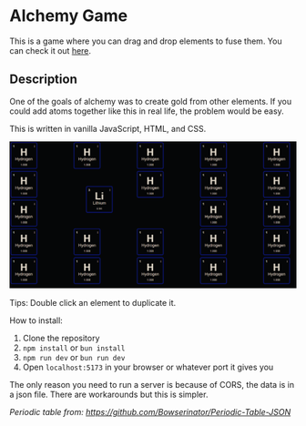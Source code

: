 # Alchemy Game

This is a game where you can drag and drop elements to fuse them.
You can check it out [here](https://slienlaffa.github.io/alchemy).

## Description

One of the goals of alchemy was to create gold from other elements. If you could add atoms together like this in real life, the problem would be easy.

This is written in vanilla JavaScript, HTML, and CSS.

![image](./screenshot.png)

Tips: Double click an element to duplicate it.

How to install:

1. Clone the repository
2. `npm install` or `bun install`
3. `npm run dev` or `bun run dev`
4. Open `localhost:5173` in your browser or whatever port it gives you

The only reason you need to run a server is because of CORS, the data is in a json file. There are workarounds but this is simpler.

*Periodic table from: https://github.com/Bowserinator/Periodic-Table-JSON*